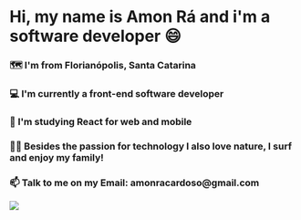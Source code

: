 <h1>Hi, my name is Amon Rá and i'm a software developer 😄</h1>

<h3>🗺️ I'm from Florianópolis, Santa Catarina</h3>
<h3>💻 I'm currently a front-end software developer</h3>
<h3>📱 I'm studying React for web and mobile</h3>
<h3>🏄‍♂️ Besides the passion for technology I also love nature, I surf and enjoy my family!</h3>
<h3>📫  Talk to me on my Email: amonracardoso@gmail.com</h3>
<a href="https://www.linkedin.com/in/amon-ra-cardoso-51231020b/"><img src="https://img.shields.io/badge/LinkedIn-0077B5?style=for-the-badge&logo=linkedin&logoColor=white"></img></a>




